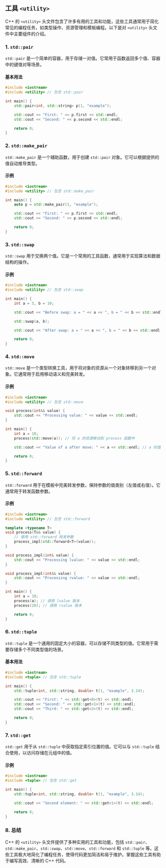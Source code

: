## 工具 `<utility>`

C++ 的 `<utility>` 头文件包含了许多有用的工具和功能，这些工具通常用于简化常见的编程任务，如类型操作、资源管理和模板编程。以下是对 `<utility>` 头文件中主要组件的介绍。

### 1. **`std::pair`**

`std::pair` 是一个简单的容器，用于存储一对值。它常用于函数返回多个值、容器中的键值对等场景。

#### **基本用法**

```cpp
#include <iostream>
#include <utility> // 包含 std::pair

int main() {
    std::pair<int, std::string> p(1, "example");

    std::cout << "First: " << p.first << std::endl;
    std::cout << "Second: " << p.second << std::endl;

    return 0;
}
```

### 2. **`std::make_pair`**

`std::make_pair` 是一个辅助函数，用于创建 `std::pair` 对象。它可以根据提供的值自动推导类型。

#### **示例**

```cpp
#include <iostream>
#include <utility> // 包含 std::make_pair

int main() {
    auto p = std::make_pair(1, "example");

    std::cout << "First: " << p.first << std::endl;
    std::cout << "Second: " << p.second << std::endl;

    return 0;
}
```

### 3. **`std::swap`**

`std::swap` 用于交换两个值。它是一个常用的工具函数，通常用于实现算法和数据结构的操作。

#### **示例**

```cpp
#include <iostream>
#include <utility> // 包含 std::swap

int main() {
    int a = 5, b = 10;

    std::cout << "Before swap: a = " << a << ", b = " << b << std::endl;

    std::swap(a, b);

    std::cout << "After swap: a = " << a << ", b = " << b << std::endl;

    return 0;
}
```

### 4. **`std::move`**

`std::move` 是一个类型转换工具，用于将对象的资源从一个对象转移到另一个对象。它通常用于启用移动语义和完美转发。

#### **示例**

```cpp
#include <iostream>
#include <utility> // 包含 std::move

void process(int&& value) {
    std::cout << "Processing value: " << value << std::endl;
}

int main() {
    int a = 10;
    process(std::move(a)); // 将 a 的资源移动到 process 函数中

    std::cout << "Value of a after move: " << a << std::endl; // a 的值未定义

    return 0;
}
```

### 5. **`std::forward`**

`std::forward` 用于在模板中完美转发参数，保持参数的值类别（左值或右值）。它通常用于转发函数参数。

#### **示例**

```cpp
#include <iostream>
#include <utility> // 包含 std::forward

template <typename T>
void process(T&& value) {
    // 使用 std::forward 转发参数
    process_impl(std::forward<T>(value));
}

void process_impl(int& value) {
    std::cout << "Processing lvalue: " << value << std::endl;
}

void process_impl(int&& value) {
    std::cout << "Processing rvalue: " << value << std::endl;
}

int main() {
    int a = 10;
    process(a); // 调用 lvalue 版本
    process(20); // 调用 rvalue 版本

    return 0;
}
```

### 6. **`std::tuple`**

`std::tuple` 是一个通用的固定大小的容器，可以存储不同类型的值。它常用于需要存储多个不同类型值的场景。

#### **基本用法**

```cpp
#include <iostream>
#include <tuple> // 包含 std::tuple

int main() {
    std::tuple<int, std::string, double> t(1, "example", 3.14);

    std::cout << "First: " << std::get<0>(t) << std::endl;
    std::cout << "Second: " << std::get<1>(t) << std::endl;
    std::cout << "Third: " << std::get<2>(t) << std::endl;

    return 0;
}
```

### 7. **`std::get`**

`std::get` 用于从 `std::tuple` 中获取指定索引位置的值。它可以与 `std::tuple` 结合使用，以访问存储在元组中的值。

#### **示例**

```cpp
#include <iostream>
#include <tuple> // 包含 std::get

int main() {
    std::tuple<int, std::string, double> t(1, "example", 3.14);

    std::cout << "Second element: " << std::get<1>(t) << std::endl;

    return 0;
}
```

### 8. **总结**

C++ 的 `<utility>` 头文件提供了多种实用的工具和功能，包括 `std::pair`、`std::make_pair`、`std::swap`、`std::move`、`std::forward` 和 `std::tuple` 等。这些工具极大地简化了编程任务，使得代码更加简洁和易于维护。掌握这些工具有助于编写高效、清晰的 C++ 代码。